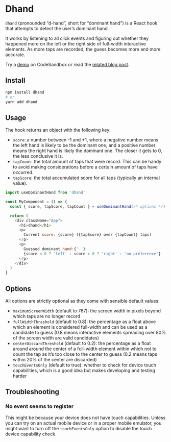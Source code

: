 # Dhand

`dhand` (pronounded “d-hand”, short for “dominant hand”) is a React hook that attempts to detect the user’s dominant hand.

It works by listening to all click events and figuring out whether they happened more on the left or the right side of full-width interactive elements. As more taps are recorded, the guess becomes more and more accurate.

Try a [demo](https://codesandbox.io/s/dhand-hsq70r) on CodeSandbox or read the [related blog post](https://kittygiraudel.com/2022/09/14/dominant-hand-respecting-design/).

## Install

```sh
npm install dhand
# or
yarn add dhand
```

## Usage

The hook returns an object with the following key:

- `score`: a number between -1 and +1, where a negative number means the left hand is likely to be the dominant one, and a positive number means the right hand is likely the dominant one. The closer it gets to 0, the less conclusive it is.
- `tapCount`: the total amount of taps that were record. This can be handy to avoid making considerations before a certain amount of taps have occurred.
- `tapScore`: the total accumulated score for all taps (typically an internal value).

```js
import useDominantHand from 'dhand'

const MyComponent = () => {
  const { score, tapScore, tapCount } = useDominantHand(/* options */)

  return (
    <div className="App">
      <h1>dhand</h1>
      <p>
        Current score: {score} ({tapScore} over {tapCount} taps)
      </p>
      <p>
        Guessed dominant hand:{' '}
        {score < 0 ? 'left' : score > 0 ? 'right' : 'no-preference'}
      </p>
    </div>
  )
}
```

## Options

All options are strictly optional as they come with sensible default values:

- `maximumScreenWidth` (default to 767): the screen width in pixels beyond which taps are no longer record
- `fullWidthThreshold` (default to 0.8): the percentage as a float above which an element is considered full-width and can be used as a candidate to guess (0.8 means interactive elements spreading over 80% of the screen width are valid candidates)
- `centerDiscardThreshold` (default to 0.2): the percentage as a float around around the center of a full-width element within which not to count the tap as it’s too close to the center to guess (0.2 means taps within 20% of the center are discarded)
- `touchEventsOnly` (default to true): whether to check for device touch capabilities, which is a good idea but makes developing and testing harder

## Troubleshooting

### No event seems to register

This might be because your device does not have touch capabilities. Unless you can try on an actual mobile device or in a proper mobile emulator, you might want to turn off the `touchEventsOnly` option to disable the touch device capability check.
